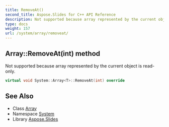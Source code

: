```yaml
---
title: RemoveAt()
second_title: Aspose.Slides for C++ API Reference
description: Not supported because array represented by the current object is read-only.
type: docs
weight: 157
url: /system/array/removeat/
---
```

## Array::RemoveAt(int) method


Not supported because array represented by the current object is read-only.

```cpp
virtual void System::Array<T>::RemoveAt(int) override
```


## See Also

* Class [Array](../)
* Namespace [System](../../)
* Library [Aspose.Slides](../../../)